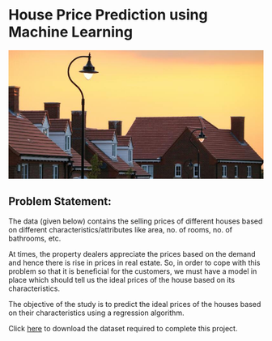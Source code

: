 
# House Price Prediction using Machine Learning

![House Price Prediction using Machine Learning](https://github.com/sumitsalve98/House-Price-Prediction-using-Machine-Learning/blob/master/dataset-cover.jpg?raw=true)

## Problem Statement:
The data (given below) contains the selling prices of different houses based on different characteristics/attributes like area, no. of rooms, no. of bathrooms, etc.

At times, the property dealers appreciate the prices based on the demand and hence there is rise in prices in real estate. So, in order to cope with this problem so that it is beneficial for the customers, we must have a model in place which should tell us the ideal prices of the house based on its characteristics.

The objective of the study is to predict the ideal prices of the houses based on their characteristics using a regression algorithm.

Click [here](https://trainings.internshala.com/uploads/machine-learning/content_media/M5_Projectupdated_ML.zip) to download the dataset required to complete this project.



